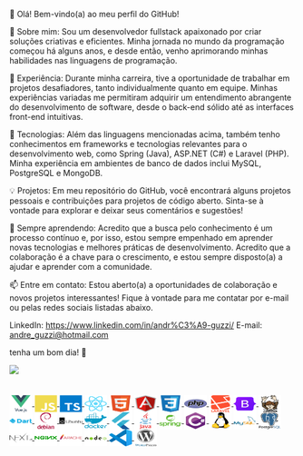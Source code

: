 👋 Olá! Bem-vindo(a) ao meu perfil do GitHub!

🚀 Sobre mim:
Sou um desenvolvedor fullstack apaixonado por criar soluções criativas e eficientes. Minha jornada no mundo da programação começou há alguns anos, e desde então, venho aprimorando minhas habilidades nas linguagens de programação.

💼 Experiência:
Durante minha carreira, tive a oportunidade de trabalhar em projetos desafiadores, tanto individualmente quanto em equipe. Minhas experiências variadas me permitiram adquirir um entendimento abrangente do desenvolvimento de software, desde o back-end sólido até as interfaces front-end intuitivas.

🔧 Tecnologias:
Além das linguagens mencionadas acima, também tenho conhecimentos em frameworks e tecnologias relevantes para o desenvolvimento web, como Spring (Java), ASP.NET (C#) e Laravel (PHP). Minha experiência em ambientes de banco de dados inclui MySQL, PostgreSQL e MongoDB.

💡 Projetos:
Em meu repositório do GitHub, você encontrará alguns projetos pessoais e contribuições para projetos de código aberto. Sinta-se à vontade para explorar e deixar seus comentários e sugestões!

🌱 Sempre aprendendo:
Acredito que a busca pelo conhecimento é um processo contínuo e, por isso, estou sempre empenhado em aprender novas tecnologias e melhores práticas de desenvolvimento. Acredito que a colaboração é a chave para o crescimento, e estou sempre disposto(a) a ajudar e aprender com a comunidade.

📫 Entre em contato:
Estou aberto(a) a oportunidades de colaboração e novos projetos interessantes! Fique à vontade para me contatar por e-mail ou pelas redes sociais listadas abaixo.

LinkedIn: https://www.linkedin.com/in/andr%C3%A9-guzzi/
E-mail: andre_guzzi@hotmail.com

tenha um bom dia! 🤝

<div>
  <a href="https://github.com/andreguzzi">
   <img height="180em" src="https://github-readme-stats.vercel.app/api/top-langs/?username=andreguzzi"/>
</div>

<br>
<div style="display: inline_block"><br>
  <img align="center" alt="Andre-Vue" height="30" width="40" src="https://raw.githubusercontent.com/devicons/devicon/master/icons/vuejs/vuejs-original-wordmark.svg">
  <img align="center" alt="Andre-Js" height="30" width="40" src="https://raw.githubusercontent.com/devicons/devicon/master/icons/javascript/javascript-plain.svg">
  <img align="center" alt="Andre-Ts" height="30" width="40" src="https://raw.githubusercontent.com/devicons/devicon/master/icons/typescript/typescript-plain.svg">
  <img align="center" alt="Andre-React" height="30" width="40" src="https://raw.githubusercontent.com/devicons/devicon/master/icons/react/react-original.svg">
  <img align="center" alt="Andre-HTML" height="30" width="40" src="https://raw.githubusercontent.com/devicons/devicon/master/icons/html5/html5-original.svg">
  <img align="center" alt="Andre-ANGULAR" height="30" width="40" src="https://raw.githubusercontent.com/devicons/devicon/master/icons/angularjs/angularjs-original.svg">
  <img align="center" alt="Andre-CSS" height="30" width="40" src="https://raw.githubusercontent.com/devicons/devicon/master/icons/css3/css3-original.svg">
  <img align="center" alt="Andre-PHP" height="30" width="40" src="https://raw.githubusercontent.com/devicons/devicon/master/icons/php/php-original.svg">
  <img align="center" alt="Andre-LARAVEL" height="30" width="40" src="https://raw.githubusercontent.com/devicons/devicon/master/icons/laravel/laravel-plain-wordmark.svg">
  <img align="center" alt="Andre-BOOTSTRAP" height="30" width="40" src="https://raw.githubusercontent.com/devicons/devicon/master/icons/bootstrap/bootstrap-original.svg">
  <img align="center" alt="Andre-COMPOSER" height="30" width="40" src="https://raw.githubusercontent.com/devicons/devicon/master/icons/composer/composer-original.svg">
  <img align="center" alt="Andre-DART" height="30" width="40" src="https://raw.githubusercontent.com/devicons/devicon/master/icons/dart/dart-plain-wordmark.svg">
  <img align="center" alt="Andre-DEBIAN" height="30" width="40" src="https://raw.githubusercontent.com/devicons/devicon/master/icons/debian/debian-plain-wordmark.svg">
  <img align="center" alt="Andre-UBUNTU" height="30" width="40" src="https://raw.githubusercontent.com/devicons/devicon/master/icons/ubuntu/ubuntu-plain-wordmark.svg">
  <img align="center" alt="Andre-DOCKER" height="30" width="40" src="https://raw.githubusercontent.com/devicons/devicon/master/icons/docker/docker-plain-wordmark.svg">
  <img align="center" alt="Andre-FLUTTER" height="30" width="40" src="https://raw.githubusercontent.com/devicons/devicon/master/icons/flutter/flutter-original.svg">
  <img align="center" alt="Andre-JAVA" height="30" width="40" src="https://raw.githubusercontent.com/devicons/devicon/master/icons/java/java-original-wordmark.svg">
  <img align="center" alt="Andre-SPRING" height="30" width="40" src="https://raw.githubusercontent.com/devicons/devicon/master/icons/spring/spring-original-wordmark.svg">
  <img align="center" alt="Andre-Csharp" height="30" width="40" src="https://raw.githubusercontent.com/devicons/devicon/master/icons/csharp/csharp-original.svg">
  <img align="center" alt="Andre-LINUX" height="30" width="40" src="https://raw.githubusercontent.com/devicons/devicon/master/icons/linux/linux-original.svg">
  <img align="center" alt="Andre-MYSQL" height="30" width="40" src="https://raw.githubusercontent.com/devicons/devicon/master/icons/mysql/mysql-original-wordmark.svg">
  <img align="center" alt="Andre-POSTGRES" height="30" width="40" src="https://raw.githubusercontent.com/devicons/devicon/master/icons/postgresql/postgresql-original-wordmark.svg">
  <img align="center" alt="Andre-NEXTJS" height="30" width="40" src="https://raw.githubusercontent.com/devicons/devicon/master/icons/nextjs/nextjs-original-wordmark.svg">
  <img align="center" alt="Andre-NGINX" height="30" width="40" src="https://raw.githubusercontent.com/devicons/devicon/master/icons/nginx/nginx-original.svg">
  <img align="center" alt="Andre-APACHE" height="30" width="40" src="https://raw.githubusercontent.com/devicons/devicon/master/icons/apache/apache-original-wordmark.svg">
  <img align="center" alt="Andre-NODEJS" height="30" width="40" src="https://raw.githubusercontent.com/devicons/devicon/master/icons/nodejs/nodejs-original-wordmark.svg">
  <img align="center" alt="Andre-VSCODE" height="30" width="40" src="https://raw.githubusercontent.com/devicons/devicon/master/icons/vscode/vscode-original.svg">
  <img align="center" alt="Andre-WORDPRESS" height="30" width="40" src="https://raw.githubusercontent.com/devicons/devicon/master/icons/wordpress/wordpress-original.svg">
</div>

